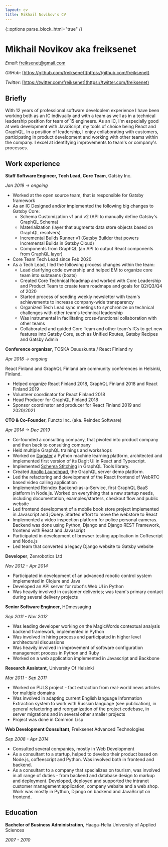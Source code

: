 ```yaml
---
layout: cv
title: Mikhail Novikov's CV
---
```


{::options parse_block_html="true" /}

<div class="header content">
<div class="inner">

# Mikhail Novikov aka freiksenet

<!-- Hard-working generalist, who operates autonomously and has high risk tolerance. -->

_Email_: freiksenet@gmail.com

_GitHub_: [https://github.com/freiksenet](https://github.com/freiksenet)

_Twitter_: [https://twitter.com/freiksenet](https://twitter.com/freiksenet)

</div>
</div>

<div class="briefly content">
<div class="inner">

## Briefly

With 12 years of professional software developlem experience I have been working both as an IC indivually and with a team as well as in a technical leadership position for team of 15 engineers. As an IC, I'm especially good at web development with JavaScript, my tools of choice being React and GraphQL. In a position of leadership, I enjoy collaborating with customers, participating in product development and working with other teams within the company. I excel at identifying improvements to team's or company's processes.

<!-- ## GraphQL Consulting and Training

I'm available for GraphQL, React and React Native remote consulting. My rate is €200/h (\$225/h). I'm available both for full-time and part-time projects of any length; however ideal project for me is 3 to 6 month long and either full-time or 80%.

Examples of projects, where I'd be a great fit, are:

- Designing and implementing the transition of your app to GraphQL
- Designing or reviewing the architecture of your new GraphQL app
- Delivering a critical feature in a time-constrained environment
- Support your organization's use of graphql open source libraries, like `graphql-js` or `graphql-tools`, by fixing bugs or implementing new features

I also offer on-site training within Europe, both for server-side and client-side GraphQL. Training costs €7500 per day of training. -->

</div>
</div>

<div class="experience content">
<div class="inner">

## Work experience

**Staff Software Engineer, Tech Lead, Core Team**, Gatsby Inc.

_Jan 2019 -> ongoing_

- Worked at the open source team, that is responsible for Gatsby framework <br/>
- As an IC Designed and/or implemented the following big changes to Gatsby Core:
  - Schema Customization v1 and v2 (API to manually define Gatsby's GraphQL Schema)
  - Materialization (layer that augments data store objects based on GraphQL resolvers)
  - Incremental Builds Runner v1 (Gatsby Builder that powers Incremental Builds in Gatsby Cloud)
  - Components from GraphQL (an API to output React components from GraphQL layer)
- Core Team Tech Lead since Feb 2020
- As a Tech Lead, I led the following process changes within the team:
  - Lead clarifying code ownership and helped EM to organize core team into subteams (boats)
  - Created Core Technical Roadmap and worked with Core Leadership and Product Team to create team roadmaps and goals for Q2/Q3/Q4 of 2020
  - Started process of sending weekly newsletter with team's achievements to increase company-wide transparency
  - Organized Tech Lead sync meetings to synchronize on technical challenges with other team's technical leadership
  - Was instrumental in facilitating cross-functional collaboration with other teams
  - Collaborated and guided Core Team and other team's ICs to get new features into Gatsby Core, such as Unified Routes, Gatsby Recipes and Gatsby Admin

**Conference organizer**, TOSKA Osuuskunta / React Finland ry

_Apr 2018 -> ongoing_

React Finland and GraphQL Finland are community conferences in Helsinki, Finland.

- Helped organize React Finland 2018, GraphQL Finland 2018 and React Finland 2019
- Volunteer coordinator for React Finland 2018
- Head Producer for GraphQL Finland 2018
- Sponsor coordinator and producer for React Finland 2019 and 2020/2021

**CTO & Co-Founder**, Functo Inc. (aka. Reindex Software)

_Apr 2014 -> Dec 2019_

- Co-founded a consulting company, that pivoted into product company and then back to consulting company
- Held multiple GraphQL trainings and workshops
- Worked on [Dagster](https://github.com/dagster-io/dagster) a Python machine learning platform, architected and implemented first version of its Dagit UI in React and Typescript.
- Implemented [Schema Stitching](https://dev-blog.apollodata.com/graphql-schema-stitching-8af23354ac37) in GraphQL Tools library.
- Created [Apollo Launchpad](https://dev-blog.apollodata.com/introducing-launchpad-the-graphql-server-demo-platform-cc4e7481fcba), the GraphQL server demo platform.
- Led the refactoring and development of the React frontend of WebRTC based video calling application
- Implemented Reindex Backend-as-a-Service, first GraphQL BaaS platform in Node.js. Worked on everything that a new startup needs, including documentation, examples/starters, checkout flow and public website
- Led frontend development of a mobile book store project implemented in Javascript and jQuery. Started effort to move the webstore to React
- Implemented a video inspection platform for police personal cameras. Backend was done using Python, Django and Django REST Framework, frontend with React and Javascript
- Participated in development of browser testing application in Coffescript and Node.js
- Led team that converted a legacy Django website to Gatsby website

**Developer**, Zenrobotics Ltd

_Nov 2012 - Apr 2014_

- Participated in development of an advanced robotic control system implemented in Clojure and Java
- Developed an API server for robot's Web UI in Python
- Was heavily involved in customer deliveries; was team's primary contact during several delivery projects

**Senior Software Engineer**, HDmessaging

_Sep 2011 - Nov 2012_

- Was leading developer working on the MagicWords contextual analysis backend framework, implemented in Python
- Was involved in hiring process and participated in higher level architectural discussions
- Was heavily involved in improvement of software configuration management process in Python and Ruby
- Worked on a web application implemented in Javascript and Backbone

**Research Assistant**, University Of Helsinki

_Mar 2011 - Sep 2011_

- Worked on PULS project - fact extraction from real-world news articles for multiple domains
- Was involved in adapting current English language Information Extraction system to work with Russian language (see publication), in general refactoring and reorganization of the project codebase, in server migrations and in several other smaller projects
- Project was done in Common Lisp

**Web Development Consultant**, Freiksenet Advanced Technologies

_Sep 2008 - Apr 2014_

- Consulted several companies, mostly in Web Development
- As a consultant to a startup, helped to develop their product based on Node.js, coffeescript and Python. Was involved both in frontend and backend.
- As a consultant to a company that specializes on tourism, was involved in all range of duties - from backend and database design to markup and deployment. Developed, deployed and supported the intranet customer management application, company website and a web shop. Work was mostly in Python, Django on backend and JavaScript on frontend.

## Education

**Bachelor of Business Administration**, Haaga-Helia University of Applied Sciences

_2007 - 2010_

</div>
</div>
